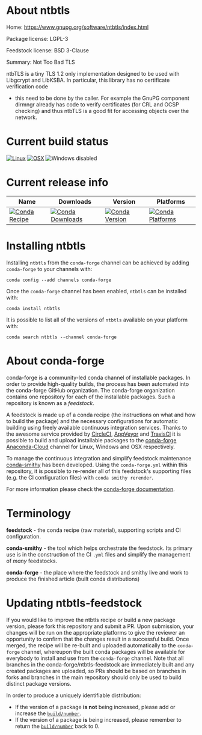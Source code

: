 About ntbtls
============

Home: https://www.gnupg.org/software/ntbtls/index.html

Package license: LGPL-3

Feedstock license: BSD 3-Clause

Summary: Not Too Bad TLS

ntbTLS is a tiny TLS 1.2 only implementation designed to be used with Libgcrypt
and LibKSBA. In particular, this library has no certificate verification code
- this need to be done by the caller. For example the GnuPG component dirmngr
already has code to verify certificates (for CRL and OCSP checking) and thus
ntbTLS is a good fit for accessing objects over the network.


Current build status
====================

[![Linux](https://img.shields.io/circleci/project/github/conda-forge/ntbtls-feedstock/master.svg?label=Linux)](https://circleci.com/gh/conda-forge/ntbtls-feedstock)
[![OSX](https://img.shields.io/travis/conda-forge/ntbtls-feedstock/master.svg?label=macOS)](https://travis-ci.org/conda-forge/ntbtls-feedstock)
![Windows disabled](https://img.shields.io/badge/Windows-disabled-lightgrey.svg)

Current release info
====================

| Name | Downloads | Version | Platforms |
| --- | --- | --- | --- |
| [![Conda Recipe](https://img.shields.io/badge/recipe-ntbtls-green.svg)](https://anaconda.org/conda-forge/ntbtls) | [![Conda Downloads](https://img.shields.io/conda/dn/conda-forge/ntbtls.svg)](https://anaconda.org/conda-forge/ntbtls) | [![Conda Version](https://img.shields.io/conda/vn/conda-forge/ntbtls.svg)](https://anaconda.org/conda-forge/ntbtls) | [![Conda Platforms](https://img.shields.io/conda/pn/conda-forge/ntbtls.svg)](https://anaconda.org/conda-forge/ntbtls) |

Installing ntbtls
=================

Installing `ntbtls` from the `conda-forge` channel can be achieved by adding `conda-forge` to your channels with:

```
conda config --add channels conda-forge
```

Once the `conda-forge` channel has been enabled, `ntbtls` can be installed with:

```
conda install ntbtls
```

It is possible to list all of the versions of `ntbtls` available on your platform with:

```
conda search ntbtls --channel conda-forge
```


About conda-forge
=================

conda-forge is a community-led conda channel of installable packages.
In order to provide high-quality builds, the process has been automated into the
conda-forge GitHub organization. The conda-forge organization contains one repository
for each of the installable packages. Such a repository is known as a *feedstock*.

A feedstock is made up of a conda recipe (the instructions on what and how to build
the package) and the necessary configurations for automatic building using freely
available continuous integration services. Thanks to the awesome service provided by
[CircleCI](https://circleci.com/), [AppVeyor](https://www.appveyor.com/)
and [TravisCI](https://travis-ci.org/) it is possible to build and upload installable
packages to the [conda-forge](https://anaconda.org/conda-forge)
[Anaconda-Cloud](https://anaconda.org/) channel for Linux, Windows and OSX respectively.

To manage the continuous integration and simplify feedstock maintenance
[conda-smithy](https://github.com/conda-forge/conda-smithy) has been developed.
Using the ``conda-forge.yml`` within this repository, it is possible to re-render all of
this feedstock's supporting files (e.g. the CI configuration files) with ``conda smithy rerender``.

For more information please check the [conda-forge documentation](https://conda-forge.org/docs/).

Terminology
===========

**feedstock** - the conda recipe (raw material), supporting scripts and CI configuration.

**conda-smithy** - the tool which helps orchestrate the feedstock.
                   Its primary use is in the construction of the CI ``.yml`` files
                   and simplify the management of *many* feedstocks.

**conda-forge** - the place where the feedstock and smithy live and work to
                  produce the finished article (built conda distributions)


Updating ntbtls-feedstock
=========================

If you would like to improve the ntbtls recipe or build a new
package version, please fork this repository and submit a PR. Upon submission,
your changes will be run on the appropriate platforms to give the reviewer an
opportunity to confirm that the changes result in a successful build. Once
merged, the recipe will be re-built and uploaded automatically to the
`conda-forge` channel, whereupon the built conda packages will be available for
everybody to install and use from the `conda-forge` channel.
Note that all branches in the conda-forge/ntbtls-feedstock are
immediately built and any created packages are uploaded, so PRs should be based
on branches in forks and branches in the main repository should only be used to
build distinct package versions.

In order to produce a uniquely identifiable distribution:
 * If the version of a package **is not** being increased, please add or increase
   the [``build/number``](https://conda.io/docs/user-guide/tasks/build-packages/define-metadata.html#build-number-and-string).
 * If the version of a package **is** being increased, please remember to return
   the [``build/number``](https://conda.io/docs/user-guide/tasks/build-packages/define-metadata.html#build-number-and-string)
   back to 0.
